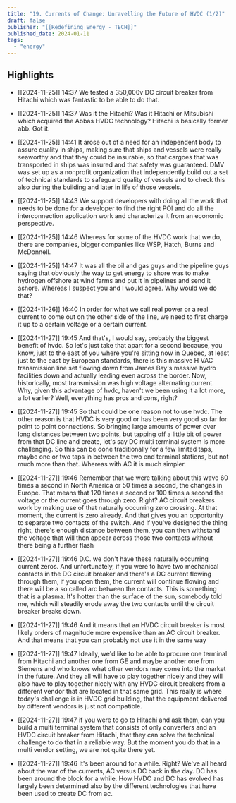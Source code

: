 ```yaml
---
title: "19. Currents of Change: Unravelling the Future of HVDC (1/2)"
draft: false
publisher: "[[Redefining Energy - TECH]]"
published_date: 2024-01-11
tags:
  - "energy"
---
```



## Highlights
* [[2024-11-25]] 14:37  We tested a 350,000v DC circuit breaker from Hitachi which was fantastic to be able to do that.

* [[2024-11-25]] 14:37  Was it the Hitachi? Was it Hitachi or Mitsubishi which acquired the Abbas HVDC technology? Hitachi is basically former abb. Got it.

* [[2024-11-25]] 14:41  It arose out of a need for an independent body to assure quality in ships, making sure that ships and vessels were really seaworthy and that they could be insurable, so that cargoes that was transported in ships was insured and that safety was guaranteed. DMV was set up as a nonprofit organization that independently build out a set of technical standards to safeguard quality of vessels and to check this also during the building and later in life of those vessels.

* [[2024-11-25]] 14:43  We support developers with doing all the work that needs to be done for a developer to find the right POI and do all the interconnection application work and characterize it from an economic perspective.

* [[2024-11-25]] 14:46  Whereas for some of the HVDC work that we do, there are companies, bigger companies like WSP, Hatch, Burns and McDonnell.

* [[2024-11-25]] 14:47  It was all the oil and gas guys and the pipeline guys saying that obviously the way to get energy to shore was to make hydrogen offshore at wind farms and put it in pipelines and send it ashore. Whereas I suspect you and I would agree. Why would we do that?

* [[2024-11-26]] 16:40  In order for what we call real power or a real current to come out on the other side of the line, we need to first charge it up to a certain voltage or a certain current.

* [[2024-11-27]] 19:45  And that's, I would say, probably the biggest benefit of hvdc. So let's just take that apart for a second because, you know, just to the east of you where you're sitting now in Quebec, at least just to the east by European standards, there is this massive H VAC transmission line set flowing down from James Bay's massive hydro facilities down and actually leading even across the border. Now, historically, most transmission was high voltage alternating current. Why, given this advantage of hvdc, haven't we been using it a lot more, a lot earlier? Well, everything has pros and cons, right?

* [[2024-11-27]] 19:45  So that could be one reason not to use hvdc. The other reason is that HVDC is very good or has been very good so far for point to point connections. So bringing large amounts of power over long distances between two points, but tapping off a little bit of power from that DC line and create, let's say DC multi terminal system is more challenging. So this can be done traditionally for a few limited taps, maybe one or two taps in between the two end terminal stations, but not much more than that. Whereas with AC it is much simpler.

* [[2024-11-27]] 19:46  Remember that we were talking about this wave 60 times a second in North America or 50 times a second, the changes in Europe. That means that 120 times a second or 100 times a second the voltage or the current goes through zero. Right? AC circuit breakers work by making use of that naturally occurring zero crossing. At that moment, the current is zero already. And that gives you an opportunity to separate two contacts of the switch. And if you've designed the thing right, there's enough distance between them, you can then withstand the voltage that will then appear across those two contacts without there being a further flash

* [[2024-11-27]] 19:46  D.C. we don't have these naturally occurring current zeros. And unfortunately, if you were to have two mechanical contacts in the DC circuit breaker and there's a DC current flowing through them, if you open them, the current will continue flowing and there will be a so called arc between the contacts. This is something that is a plasma. It's hotter than the surface of the sun, somebody told me, which will steadily erode away the two contacts until the circuit breaker breaks down.

* [[2024-11-27]] 19:46  And it means that an HVDC circuit breaker is most likely orders of magnitude more expensive than an AC circuit breaker. And that means that you can probably not use it in the same way

* [[2024-11-27]] 19:47  Ideally, we'd like to be able to procure one terminal from Hitachi and another one from GE and maybe another one from Siemens and who knows what other vendors may come into the market in the future. And they all will have to play together nicely and they will also have to play together nicely with any HVDC circuit breakers from a different vendor that are located in that same grid. This really is where today's challenge is in HVDC grid building, that the equipment delivered by different vendors is just not compatible.

* [[2024-11-27]] 19:47  if you were to go to Hitachi and ask them, can you build a multi terminal system that consists of only converters and an HVDC circuit breaker from Hitachi, that they can solve the technical challenge to do that in a reliable way. But the moment you do that in a multi vendor setting, we are not quite there yet.

* [[2024-11-27]] 19:46  It's been around for a while. Right? We've all heard about the war of the currents, AC versus DC back in the day. DC has been around the block for a while. How HVDC and DC has evolved has largely been determined also by the different technologies that have been used to create DC from ac.

